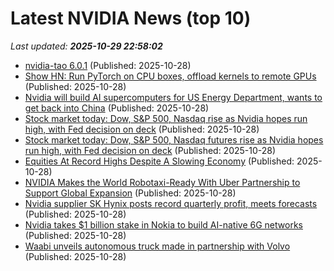 # Latest NVIDIA News (top 10)
_Last updated: **2025-10-29 22:58:02**_

- [nvidia-tao 6.0.1](https://pypi.org/project/nvidia-tao/6.0.1/) (Published: 2025-10-28)
- [Show HN: Run PyTorch on CPU boxes, offload kernels to remote GPUs](https://news.ycombinator.com/item?id=45740390) (Published: 2025-10-28)
- [Nvidia will build AI supercomputers for US Energy Department, wants to get back into China](https://finance.yahoo.com/news/nvidia-build-ai-supercomputers-us-225607421.html) (Published: 2025-10-28)
- [Stock market today: Dow, S&P 500, Nasdaq rise as Nvidia hopes run high, with Fed decision on deck](https://finance.yahoo.com/news/live/stock-market-today-dow-sp-500-nasdaq-rise-as-nvidia-hopes-run-high-with-fed-decision-on-deck-225431684.html) (Published: 2025-10-28)
- [Stock market today: Dow, S&P 500, Nasdaq futures rise as Nvidia hopes run high, with Fed decision on deck](https://finance.yahoo.com/news/live/stock-market-today-dow-sp-500-nasdaq-futures-rise-as-nvidia-hopes-run-high-with-fed-decision-on-deck-225431542.html) (Published: 2025-10-28)
- [Equities At Record Highs Despite A Slowing Economy](https://www.forbes.com/sites/greatspeculations/2025/10/28/equities-at-record-highs-despite-a-slowing-economy/) (Published: 2025-10-28)
- [NVIDIA Makes the World Robotaxi-Ready With Uber Partnership to Support Global Expansion](https://biztoc.com/x/80e49af562f4137a) (Published: 2025-10-28)
- [Nvidia supplier SK Hynix posts record quarterly profit, meets forecasts](https://www.channelnewsasia.com/business/nvidia-supplier-sk-hynix-posts-record-quarterly-profit-meets-forecasts-5431206) (Published: 2025-10-28)
- [Nvidia takes $1 billion stake in Nokia to build AI-native 6G networks](https://www.digitimes.com/news/a20251029VL200/nokia-nvidia-6g-wireless-investment.html) (Published: 2025-10-28)
- [Waabi unveils autonomous truck made in partnership with Volvo](https://biztoc.com/x/e9ee43659ab86a3c) (Published: 2025-10-28)
